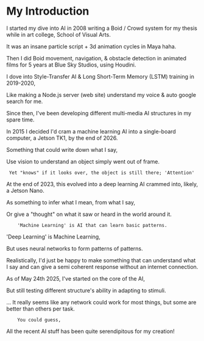 # My Introduction

I started my dive into AI in 2008 writing a Boid / Crowd system for my thesis while in art college, School of Visual Arts.
      
   It was an insane particle script + 3d animation cycles in Maya haha.
      
Then I did Boid movement, navigation, & obstacle detection in animated films for 5 years at Blue Sky Studios, using Houdini.

I dove into Style-Transfer AI & Long Short-Term Memory (LSTM) training in 2019-2020,
      
   Like making a Node.js server (web site) understand my voice & auto google search for me.

Since then, I've been developing different multi-media AI structures in my spare time.

In 2015 I decided I'd cram a machine learning AI into a single-board computer, a Jetson TK1, by the end of 2026.
      
   Something that could write down what I say,
      
   Use vision to understand an object simply went out of frame.
      
     Yet "knows" if it looks over, the object is still there; 'Attention'

At the end of 2023, this evolved into a deep learning AI crammed into, likely, a Jetson Nano.
      
   As something to infer what I mean, from what I say,
      
   Or give a "thought" on what it saw or heard in the world around it.

        'Machine Learning' is AI that can learn basic patterns.
        
'Deep Learning' is Machine Learning,
        
But uses neural networks to form patterns of patterns.

Realistically, I'd just be happy to make something that can understand what I say and can give a semi coherent response without an internet connection.

As of May 24th 2025, I've started on the core of the AI,
      
   But still testing different structure's ability in adapting to stimuli.
      
   ... It really seems like any network could work for most things, but some are better than others per task.

        You could guess,
        
All the recent AI stuff has been quite serendipitous for my creation!